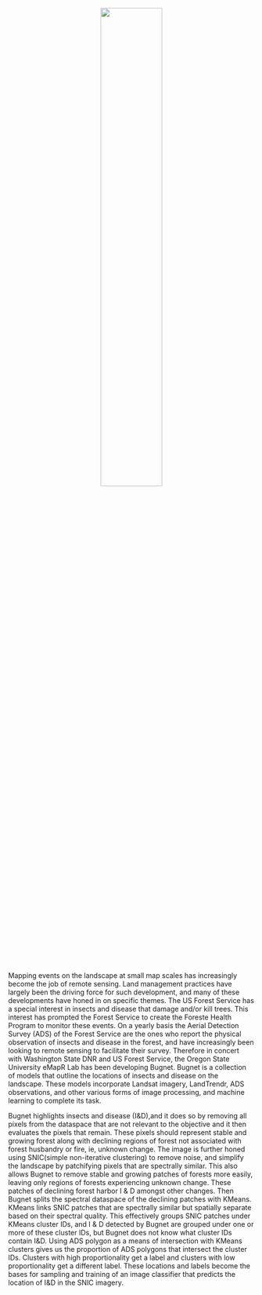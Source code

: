 
<p align="center">
	<img src="https://docs.google.com/drawings/d/e/2PACX-1vTucBF8oxa3oNVLYTc3UMNwEtstfQM4iyQaBzAohjG6Q2RonlcCKU2aYnUMOPdz750YrBZZwIkX1iox/pub?w=574&amp;h=557" width="50%" height="50%">
</p>

Mapping events on the landscape at small map scales has increasingly become the job of remote sensing. Land management practices have largely been the driving force for such development, and many of these developments have honed in on specific themes. The US Forest Service has a special interest in insects and disease that damage and/or kill trees. This interest has prompted the Forest Service to create the Foreste Health Program to monitor these events. On a yearly basis the Aerial Detection Survey (ADS) of the Forest Service are the ones who report the physical observation of insects and disease in the forest, and have increasingly been looking to remote sensing to facilitate their survey. Therefore in concert with Washington State DNR and US Forest Service, the Oregon State University eMapR Lab has been developing Bugnet. Bugnet is a collection of models that outline the locations of insects and disease on the landscape. These models incorporate Landsat imagery, LandTrendr, ADS observations, and other various forms of image processing, and machine learning to complete its task.

Bugnet highlights insects and disease (I&D),and it does so by removing all pixels from the dataspace that are not relevant to the objective and it then evaluates the pixels that remain. These pixels should represent stable and growing forest along with declining regions of forest not associated with forest husbandry or fire, ie, unknown change. The image is further honed using SNIC(simple non-iterative clustering) to remove noise, and simplify the landscape by patchifying pixels that are spectrally similar. This also allows Bugnet to remove stable and growing patches of forests more easily, leaving only regions of forests experiencing unknown change. These patches of declining forest harbor I & D amongst other changes. Then Bugnet splits the spectral dataspace of the declining patches with KMeans. KMeans links SNIC patches that are spectrally similar but spatially separate based on their spectral quality. This effectively groups SNIC patches under KMeans cluster IDs, and I & D detected by Bugnet are grouped under one or more of these cluster IDs, but Bugnet does not know what cluster IDs contain I&D. Using ADS polygon as a means of intersection with KMeans clusters gives us the proportion of ADS polygons that intersect the cluster IDs. Clusters with high proportionality get a label and clusters with low proportionality get a different label. These locations and labels become the bases for sampling and training of an image classifier that predicts the location of I&D in the SNIC imagery.

